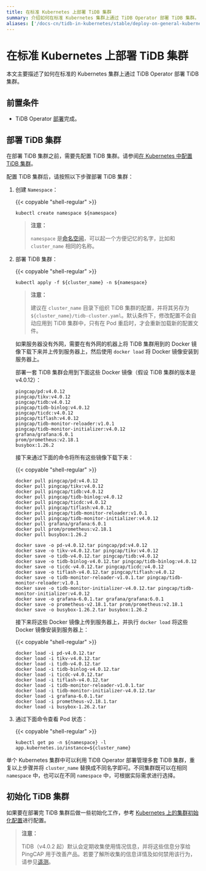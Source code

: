 ```yaml
---
title: 在标准 Kubernetes 上部署 TiDB 集群
summary: 介绍如何在标准 Kubernetes 集群上通过 TiDB Operator 部署 TiDB 集群。
aliases: ['/docs-cn/tidb-in-kubernetes/stable/deploy-on-general-kubernetes/','/docs-cn/tidb-in-kubernetes/v1.1/deploy-on-general-kubernetes/','/docs-cn/v3.0/how-to/deploy/tidb-in-kubernetes/general-kubernetes/']
---
```


# 在标准 Kubernetes 上部署 TiDB 集群

本文主要描述了如何在标准的 Kubernetes 集群上通过 TiDB Operator 部署 TiDB 集群。

## 前置条件

* TiDB Operator [部署](deploy-tidb-operator.md)完成。

## 部署 TiDB 集群

在部署 TiDB 集群之前，需要先配置 TiDB 集群。请参阅[在 Kubernetes 中配置 TiDB 集群](configure-a-tidb-cluster.md)。

配置 TiDB 集群后，请按照以下步骤部署 TiDB 集群：

1. 创建 `Namespace`：

    {{< copyable "shell-regular" >}}

    ```shell
    kubectl create namespace ${namespace}
    ```

    > **注意：**
    >
    > `namespace` 是[命名空间](https://kubernetes.io/docs/concepts/overview/working-with-objects/namespaces/)，可以起一个方便记忆的名字，比如和 `cluster_name` 相同的名称。

2. 部署 TiDB 集群：

    {{< copyable "shell-regular" >}}

    ``` shell
    kubectl apply -f ${cluster_name} -n ${namespace}
    ```

    > **注意：**
    >
    > 建议在 `cluster_name` 目录下组织 TiDB 集群的配置，并将其另存为 `${cluster_name}/tidb-cluster.yaml`。默认条件下，修改配置不会自动应用到 TiDB 集群中，只有在 Pod 重启时，才会重新加载新的配置文件。

    如果服务器没有外网，需要在有外网的机器上将 TiDB 集群用到的 Docker 镜像下载下来并上传到服务器上，然后使用 `docker load` 将 Docker 镜像安装到服务器上。

    部署一套 TiDB 集群会用到下面这些 Docker 镜像（假设 TiDB 集群的版本是 v4.0.12）：

    ```shell
    pingcap/pd:v4.0.12
    pingcap/tikv:v4.0.12
    pingcap/tidb:v4.0.12
    pingcap/tidb-binlog:v4.0.12
    pingcap/ticdc:v4.0.12
    pingcap/tiflash:v4.0.12
    pingcap/tidb-monitor-reloader:v1.0.1
    pingcap/tidb-monitor-initializer:v4.0.12
    grafana/grafana:6.0.1
    prom/prometheus:v2.18.1
    busybox:1.26.2
    ```

    接下来通过下面的命令将所有这些镜像下载下来：

    {{< copyable "shell-regular" >}}

    ```shell
    docker pull pingcap/pd:v4.0.12
    docker pull pingcap/tikv:v4.0.12
    docker pull pingcap/tidb:v4.0.12
    docker pull pingcap/tidb-binlog:v4.0.12
    docker pull pingcap/ticdc:v4.0.12
    docker pull pingcap/tiflash:v4.0.12
    docker pull pingcap/tidb-monitor-reloader:v1.0.1
    docker pull pingcap/tidb-monitor-initializer:v4.0.12
    docker pull grafana/grafana:6.0.1
    docker pull prom/prometheus:v2.18.1
    docker pull busybox:1.26.2

    docker save -o pd-v4.0.12.tar pingcap/pd:v4.0.12
    docker save -o tikv-v4.0.12.tar pingcap/tikv:v4.0.12
    docker save -o tidb-v4.0.12.tar pingcap/tidb:v4.0.12
    docker save -o tidb-binlog-v4.0.12.tar pingcap/tidb-binlog:v4.0.12
    docker save -o ticdc-v4.0.12.tar pingcap/ticdc:v4.0.12
    docker save -o tiflash-v4.0.12.tar pingcap/tiflash:v4.0.12
    docker save -o tidb-monitor-reloader-v1.0.1.tar pingcap/tidb-monitor-reloader:v1.0.1
    docker save -o tidb-monitor-initializer-v4.0.12.tar pingcap/tidb-monitor-initializer:v4.0.12
    docker save -o grafana-6.0.1.tar grafana/grafana:6.0.1
    docker save -o prometheus-v2.18.1.tar prom/prometheus:v2.18.1
    docker save -o busybox-1.26.2.tar busybox:1.26.2
    ```

    接下来将这些 Docker 镜像上传到服务器上，并执行 `docker load` 将这些 Docker 镜像安装到服务器上：

    {{< copyable "shell-regular" >}}

    ```shell
    docker load -i pd-v4.0.12.tar
    docker load -i tikv-v4.0.12.tar
    docker load -i tidb-v4.0.12.tar
    docker load -i tidb-binlog-v4.0.12.tar
    docker load -i ticdc-v4.0.12.tar
    docker load -i tiflash-v4.0.12.tar
    docker load -i tidb-monitor-reloader-v1.0.1.tar
    docker load -i tidb-monitor-initializer-v4.0.12.tar
    docker load -i grafana-6.0.1.tar
    docker load -i prometheus-v2.18.1.tar
    docker load -i busybox-1.26.2.tar
    ```

3. 通过下面命令查看 Pod 状态：

    {{< copyable "shell-regular" >}}

    ``` shell
    kubectl get po -n ${namespace} -l app.kubernetes.io/instance=${cluster_name}
    ```

单个 Kubernetes 集群中可以利用 TiDB Operator 部署管理多套 TiDB 集群，重复以上步骤并将 `cluster_name` 替换成不同名字即可。不同集群既可以在相同 `namespace` 中，也可以在不同 `namespace` 中，可根据实际需求进行选择。

## 初始化 TiDB 集群

如果要在部署完 TiDB 集群后做一些初始化工作，参考 [Kubernetes 上的集群初始化配置](initialize-a-cluster.md)进行配置。

> **注意：**
>
> TiDB（v4.0.2 起）默认会定期收集使用情况信息，并将这些信息分享给 PingCAP 用于改善产品。若要了解所收集的信息详情及如何禁用该行为，请参见[遥测](https://docs.pingcap.com/zh/tidb/stable/telemetry)。
